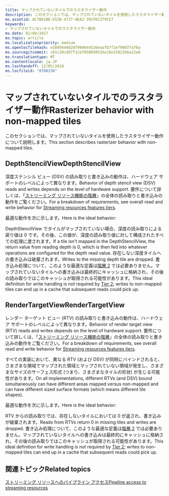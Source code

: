 ```yaml
---
title: マップされていないタイルでのラスタライザー動作
description: このセクションでは、マップされていないタイルを使用したラスタライザー動作について説明します。
ms.assetid: AC7B818D-E52B-4727-AEA2-39CFDC279CE7
keywords:
- マップされていないタイルでのラスタライザー動作
ms.date: 02/08/2017
ms.topic: article
ms.localizationpriority: medium
ms.openlocfilehash: e3089444820f990644526eaafb7f2ef9007fa70a
ms.sourcegitcommit: c01c29cd97f1cbf050950526e18e15823b6a12a0
ms.translationtype: MT
ms.contentlocale: ja-JP
ms.lasthandoff: 12/05/2018
ms.locfileid: "8708330"
---
```

# <a name="span-iddirect3dconceptsrasterizerbehaviorwithnon-mappedtilesspanrasterizer-behavior-with-non-mapped-tiles"></a><span data-ttu-id="8dcde-104"><span id="direct3dconcepts.rasterizer_behavior_with_non-mapped_tiles"></span>マップされていないタイルでのラスタライザー動作</span><span class="sxs-lookup"><span data-stu-id="8dcde-104"><span id="direct3dconcepts.rasterizer_behavior_with_non-mapped_tiles"></span>Rasterizer behavior with non-mapped tiles</span></span>


<span data-ttu-id="8dcde-105">このセクションでは、マップされていないタイルを使用したラスタライザー動作について説明します。</span><span class="sxs-lookup"><span data-stu-id="8dcde-105">This section describes rasterizer behavior with non-mapped tiles.</span></span>

## <a name="span-iddepthstencilviewspanspan-iddepthstencilviewspanspan-iddepthstencilviewspandepthstencilview"></a><span data-ttu-id="8dcde-106"><span id="DepthStencilView"></span><span id="depthstencilview"></span><span id="DEPTHSTENCILVIEW"></span>DepthStencilView</span><span class="sxs-lookup"><span data-stu-id="8dcde-106"><span id="DepthStencilView"></span><span id="depthstencilview"></span><span id="DEPTHSTENCILVIEW"></span>DepthStencilView</span></span>


<span data-ttu-id="8dcde-107">深度ステンシル ビュー (DSV) の読み取りと書き込みの動作は、ハードウェア サポートのレベルによって異なります。</span><span class="sxs-lookup"><span data-stu-id="8dcde-107">Behavior of depth stencil view (DSV) reads and writes depends on the level of hardware support.</span></span> <span data-ttu-id="8dcde-108">要件について詳しくは、「[ストリーミング リソース機能の階層](streaming-resources-features-tiers.md)」の全体の読み取りと書き込みの動作をご覧ください。</span><span class="sxs-lookup"><span data-stu-id="8dcde-108">For a breakdown of requirements, see overall read and write behavior for [Streaming resources features tiers](streaming-resources-features-tiers.md).</span></span>

<span data-ttu-id="8dcde-109">最適な動作を次に示します。</span><span class="sxs-lookup"><span data-stu-id="8dcde-109">Here is the ideal behavior:</span></span>

<span data-ttu-id="8dcde-110">DepthStencilView でタイルがマップされていない場合、深度の読み取りによる戻り値は 0 です。その後、この値が、深度の読み取り値に対して構成されたすべての処理に渡されます。</span><span class="sxs-lookup"><span data-stu-id="8dcde-110">If a tile isn't mapped in the DepthStencilView, the return value from reading depth is 0, which is then fed into whatever operations are configured for the depth read value.</span></span> <span data-ttu-id="8dcde-111">存在しない深度タイルへの書き込みは破棄されます。</span><span class="sxs-lookup"><span data-stu-id="8dcde-111">Writes to the missing depth tile are dropped.</span></span> <span data-ttu-id="8dcde-112">書き込み処理について、このような最適な定義は[階層 2](tier-2.md) では必要ありません。マップされていないタイルへの書き込みは最終的にキャッシュに格納され、その後の読み取りではこのキャッシュが取得される可能性があります。</span><span class="sxs-lookup"><span data-stu-id="8dcde-112">This ideal definition for write handling is not required by [Tier 2](tier-2.md); writes to non-mapped tiles can end up in a cache that subsequent reads could pick up.</span></span>

## <a name="span-idrendertargetviewspanspan-idrendertargetviewspanspan-idrendertargetviewspanrendertargetview"></a><span data-ttu-id="8dcde-113"><span id="RenderTargetView"></span><span id="rendertargetview"></span><span id="RENDERTARGETVIEW"></span>RenderTargetView</span><span class="sxs-lookup"><span data-stu-id="8dcde-113"><span id="RenderTargetView"></span><span id="rendertargetview"></span><span id="RENDERTARGETVIEW"></span>RenderTargetView</span></span>


<span data-ttu-id="8dcde-114">レンダー ターゲット ビュー (RTV) の読み取りと書き込みの動作は、ハードウェア サポートのレベルによって異なります。</span><span class="sxs-lookup"><span data-stu-id="8dcde-114">Behavior of render target view (RTV) reads and writes depends on the level of hardware support.</span></span> <span data-ttu-id="8dcde-115">要件について詳しくは、「[ストリーミング リソース機能の階層](streaming-resources-features-tiers.md)」の全体の読み取りと書き込みの動作をご覧ください。</span><span class="sxs-lookup"><span data-stu-id="8dcde-115">For a breakdown of requirements, see overall read and write behavior for [Streaming resources features tiers](streaming-resources-features-tiers.md).</span></span>

<span data-ttu-id="8dcde-116">すべての実装において、異なる RTV (および DSV) が同時にバインドされると、さまざまな領域でマップされた領域とマップされていない領域が発生し、さまざまなサイズのサーフェス形式 (つまり、さまざまなタイルの形状) が生じる可能性があります。</span><span class="sxs-lookup"><span data-stu-id="8dcde-116">On all implementations, different RTVs (and DSV) bound simultaneously can have different areas mapped versus non-mapped and can have different sized surface formats (which means different tile shapes).</span></span>

<span data-ttu-id="8dcde-117">最適な動作を次に示します。</span><span class="sxs-lookup"><span data-stu-id="8dcde-117">Here is the ideal behavior:</span></span>

<span data-ttu-id="8dcde-118">RTV からの読み取りでは、存在しないタイルにおいては 0 が返され、書き込みが破棄されます。</span><span class="sxs-lookup"><span data-stu-id="8dcde-118">Reads from RTVs return 0 in missing tiles and writes are dropped.</span></span> <span data-ttu-id="8dcde-119">書き込み処理について、このような最適な定義は[階層 2](tier-2.md) では必要ありません。マップされていないタイルへの書き込みは最終的にキャッシュに格納され、その後の読み取りではこのキャッシュが取得される可能性があります。</span><span class="sxs-lookup"><span data-stu-id="8dcde-119">This ideal definition for write handling is not required by [Tier 2](tier-2.md); writes to non-mapped tiles can end up in a cache that subsequent reads could pick up.</span></span>

## <a name="span-idrelated-topicsspanrelated-topics"></a><span data-ttu-id="8dcde-120"><span id="related-topics"></span>関連トピック</span><span class="sxs-lookup"><span data-stu-id="8dcde-120"><span id="related-topics"></span>Related topics</span></span>


[<span data-ttu-id="8dcde-121">ストリーミング リソースへのパイプライン アクセス</span><span class="sxs-lookup"><span data-stu-id="8dcde-121">Pipeline access to streaming resources</span></span>](pipeline-access-to-streaming-resources.md)

 

 




